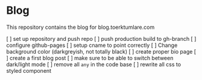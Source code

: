 # Blog
This repository contains the blog for blog.toerktumlare.com

[ ] set up repository and push repo
[ ] push production build to gh-branch
[ ] configure github-pages
[ ] setup cname to point correctly
[ ] Change background color (darkgreyish, not totally black)
[ ] create proper bio page
[ ] create a first blog post
[ ] make sure to be able to switch between dark/light mode
[ ] remove all `any` in the code base
[ ] rewrite all css to styled component